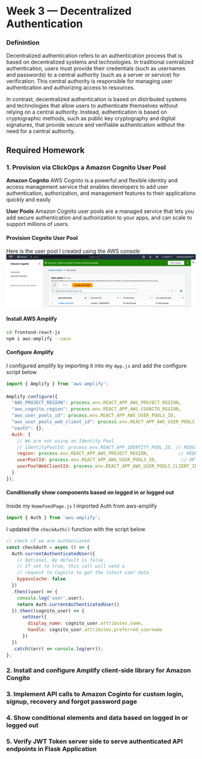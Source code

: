 # Week 3 — Decentralized Authentication

### Definintion
Decentralized authentication refers to an authentication process that is based on decentralized systems and technologies. In traditional centralized authentication, users must provide their credentials (such as usernames and passwords) to a central authority (such as a server or service) for verification. This central authority is responsible for managing user authentication and authorizing access to resources.

In contrast, decentralized authentication is based on distributed systems and technologies that allow users to authenticate themselves without relying on a central authority. Instead, authentication is based on cryptographic methods, such as public key cryptography and digital signatures, that provide secure and verifiable authentication without the need for a central authority.

## Required Homework

### 1. Provision via ClickOps a Amazon Cognito User Pool

**Amazon Cognito**
AWS Cognito is a powerful and flexible identity and access management service that enables developers to add user authentication, authorization, and management features to their applications quickly and easily

**User Pools**
Amazon Cognito user pools are a managed service that lets you add secure authentication and authorization to your apps, and can scale to support millions of users.

#### Provision Cognito User Pool
Here is the user pool I created using the AWS console
![AWS Cognito user Pool](./assets/aws-cognito-userpool-created.png)

#### Install AWS Amplify
```sh
cd frontend-react-js
npm i aws-amplify --save
```

#### Configure Amplify
I configured amplify by importing it into my `App.js` and add the configure script below

```js
import { Amplify } from 'aws-amplify';

Amplify.configure({
  "AWS_PROJECT_REGION": process.env.REACT_APP_AWS_PROJECT_REGION,
  "aws_cognito_region": process.env.REACT_APP_AWS_COGNITO_REGION,
  "aws_user_pools_id": process.env.REACT_APP_AWS_USER_POOLS_ID,
  "aws_user_pools_web_client_id": process.env.REACT_APP_AWS_USER_POOLS_CLIENT_ID,
  "oauth": {},
  Auth: {
    // We are not using an Identity Pool
    // identityPoolId: process.env.REACT_APP_IDENTITY_POOL_ID, // REQUIRED - Amazon Cognito Identity Pool ID
    region: process.env.REACT_APP_AWS_PROJECT_REGION,           // REQUIRED - Amazon Cognito Region
    userPoolId: process.env.REACT_APP_AWS_USER_POOLS_ID,         // OPTIONAL - Amazon Cognito User Pool ID
    userPoolWebClientId: process.env.REACT_APP_AWS_USER_POOLS_CLIENT_ID,   // OPTIONAL - Amazon Cognito Web Client ID (26-char alphanumeric string)
  }
});

```

#### Conditionally show components based on logged in or logged out
Inside my `HomeFeedPage.js` I imported Auth from aws-amplify
```js
import { Auth } from 'aws-amplify';
```

I updated the `checkAuth()` function with the script below
```js
// check if we are authenicated
const checkAuth = async () => {
  Auth.currentAuthenticatedUser({
    // Optional, By default is false. 
    // If set to true, this call will send a 
    // request to Cognito to get the latest user data
    bypassCache: false 
  })
  .then((user) => {
    console.log('user',user);
    return Auth.currentAuthenticatedUser()
  }).then((cognito_user) => {
      setUser({
        display_name: cognito_user.attributes.name,
        handle: cognito_user.attributes.preferred_username
      })
  })
  .catch((err) => console.log(err));
};
```


### 2. Install and configure Amplify client-side library for Amazon Congito
### 3. Implement API calls to Amazon Coginto for custom login, signup, recovery and forgot password page
### 4. Show conditional elements and data based on logged in or logged out
### 5. Verify JWT Token server side to serve authenticated API endpoints in Flask Application
